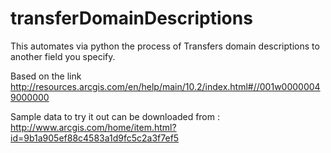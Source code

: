# transferDomainDescriptions

This automates via python the process of Transfers domain descriptions to another field you specify.

Based on the link http://resources.arcgis.com/en/help/main/10.2/index.html#//001w00000049000000 

Sample data to try it out can be downloaded from : http://www.arcgis.com/home/item.html?id=9b1a905ef88c4583a1d9fc5c2a3f7ef5
